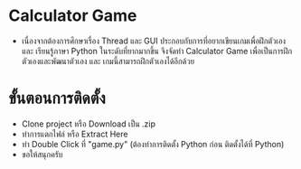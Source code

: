 <h1>Calculator Game </h1>
<ul>
  <li>เนื่องจากต้องการศึกษาเรื่อง Thread และ GUI ประกอบกับการที่อยากเขียนเกมเพื่อฝึกตัวเอง และ เรียนรู้ภาษา Python ในระดับที่ยากมากขึ้น จึงจัดทำ Calculator Game เพื่อเป็นการฝึกตัวเองและพัฒนาตัวเอง และ เกมนี้สามารถฝึกตัวเองได้อีกด้วย</li>
</ul>

<h1>ขั้นตอนการติดตั้ง</h1>
<ul>
  <li>Clone project หรือ Download เป็น .zip</li>
  <li>ทำการแตกไฟล์ หรือ Extract Here</li>
  <li>ทำ Double Click ที่ "game.py" (ต้องทำการติดตั้ง Python ก่อน ติดตั้งได้ที่ Python)</li>
  <li>ขอให้สนุกครับ </li>
</ul>
